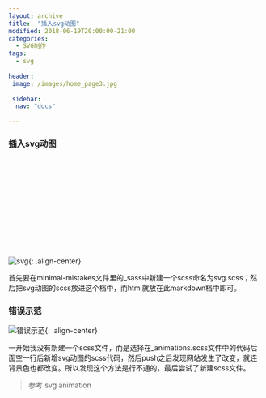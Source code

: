 ```yaml
---
layout: archive
title:  "插入svg动图"
modified: 2018-06-19T20:00:00-21:00
categories: 
  - SVG制作
tags:
  - svg
  
header:
 image: /images/home_page3.jpg
 
 sidebar:
  nav: "docs"
  
---
```


### 插入svg动图

<svg version="1.1" id="preloader" x="0px" y="0px" width="240px" height="120px" viewBox="0 0 240 120">

<style type="text/css" >
	<![CDATA[

		#plug,
		#socket { fill:#FDB515 }

		#loop-normal { fill: none; stroke: #FDB515; stroke-width: 12 }
		#loop-offset { display: none }

	]]>
</style>

<path id="loop-normal" class="st1" d="M120.5,60.5L146.48,87.02c14.64,14.64,38.39,14.65,53.03,0s14.64-38.39,0-53.03s-38.39-14.65-53.03,0L120.5,60.5
L94.52,87.02c-14.64,14.64-38.39,14.64-53.03,0c-14.64-14.64-14.64-38.39,0-53.03c14.65-14.64,38.39-14.65,53.03,0z">
	<animate attributeName="stroke-dasharray" attributeType="XML"
    	from="500, 50"  to="450 50"
    	begin="0s" dur="2s"
    	repeatCount="indefinite"/>
	<animate attributeName="stroke-dashoffset" attributeType="XML"
    	from="-40"  to="-540"
    	begin="0s" dur="2s"
    	repeatCount="indefinite"/>  
</path>
  
<path id="loop-offset" d="M146.48,87.02c14.64,14.64,38.39,14.65,53.03,0s14.64-38.39,0-53.03s-38.39-14.65-53.03,0L120.5,60.5
L94.52,87.02c-14.64,14.64-38.39,14.64-53.03,0c-14.64-14.64-14.64-38.39,0-53.03c14.65-14.64,38.39-14.65,53.03,0L120.5,60.5
L146.48,87.02z"/>
  
<path id="socket" d="M7.5,0c0,8.28-6.72,15-15,15l0-30C0.78-15,7.5-8.28,7.5,0z"/>  
  
<path id="plug" d="M0,9l15,0l0-5H0v-8.5l15,0l0-5H0V-15c-8.29,0-15,6.71-15,15c0,8.28,6.71,15,15,15V9z"/>
  
<animateMotion
	xlink:href="#plug"
  	dur="2s"
	rotate="auto"
	repeatCount="indefinite"
	calcMode="linear"
	keyTimes="0;1"    
	keySplines="0.42, 0, 0.58, 1">
	<mpath xlink:href="#loop-normal"/>
</animateMotion>
  
<animateMotion             
	xlink:href="#socket"
  	dur="2s"
	rotate="auto"
	repeatCount="indefinite"
	calcMode="linear"
	keyTimes="0;1"
	keySplines="0.42, 0, 0.58, 1">
	<mpath xlink:href="#loop-offset"/>
</animateMotion>  
</svg>

![svg](https://gitee.com/lishanshan33/minimal-mistakes/raw/master/images/svg.PNG){: .align-center}

首先要在minimal-mistakes文件里的_sass中新建一个scss命名为svg.scss；然后把svg动图的scss放进这个档中，而html就放在此markdown档中即可。

### 错误示范

![错误示范](https://gitee.com/lishanshan33/minimal-mistakes/raw/master/images/错误示范.PNG){: .align-center}

一开始我没有新建一个scss文件，而是选择在_animations.scss文件中的代码后面空一行后新增svg动图的scss代码，然后push之后发现网站发生了改变，就连背景色也都改变。所以发现这个方法是行不通的，最后尝试了新建scss文件。

> 参考 svg animation